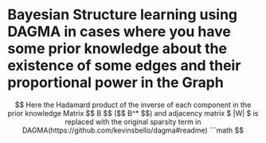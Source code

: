 # Bayesian Structure learning using DAGMA in cases where you have some prior knowledge about the existence of some edges and their proportional power in the Graph
```math
  Here the Hadamard product of the inverse of each component in the prior knowledge Matrix $$ B $$ ($$ B^* $$) and adjacency matrix $ |W| $ is replaced with the original sparsity term in DAGMA(https://github.com/kevinsbello/dagma#readme)
```math


